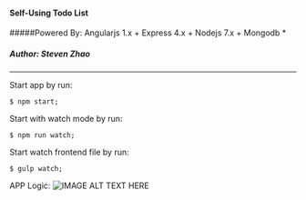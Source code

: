#### Self-Using Todo List
#####Powered By: Angularjs 1.x + Express 4.x + Nodejs 7.x + Mongodb *

##### Author: Steven Zhao

---

Start app by run:

```
$ npm start;
```

Start with watch mode by run:

```
$ npm run watch;
```

Start watch frontend file by run:

```
$ gulp watch;
```

APP Logic:
![IMAGE ALT TEXT HERE](https://cask.scotch.io/2013/11/mean.jpg)